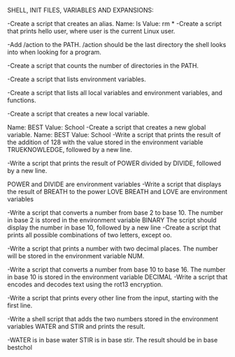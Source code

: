 SHELL, INIT FILES, VARIABLES AND EXPANSIONS:

-Create a script that creates an alias.
Name: ls
Value: rm *
-Create a script that prints hello user, where user is the current Linux user.

-Add /action to the PATH. /action should be the last directory the shell looks into when looking for a program.

-Create a script that counts the number of directories in the PATH.

-Create a script that lists environment variables.

-Create a script that lists all local variables and environment variables, and functions.

-Create a script that creates a new local variable.

Name: BEST
Value: School
-Create a script that creates a new global variable.
Name: BEST
Value: School
-Write a script that prints the result of the addition of 128 with the value stored in the environment variable TRUEKNOWLEDGE, followed by a new line.

-Write a script that prints the result of POWER divided by DIVIDE, followed by a new line.

POWER and DIVIDE are environment variables
-Write a script that displays the result of BREATH to the power LOVE
BREATH and LOVE are environment variables

-Write a script that converts a number from base 2 to base 10.
The number in base 2 is stored in the environment variable BINARY
The script should display the number in base 10, followed by a new line
-Create a script that prints all possible combinations of two letters, except oo.

-Write a script that prints a number with two decimal places.
The number will be stored in the environment variable NUM.

-Write a script that converts a number from base 10 to base 16.
The number in base 10 is stored in the environment variable DECIMAL
-Write a script that encodes and decodes text using the rot13 encryption.

-Write a script that prints every other line from the input, starting with the first line.

-Write a shell script that adds the two numbers stored in the environment variables WATER and STIR and prints the result.

-WATER is in base water
STIR is in base stir.
The result should be in base bestchol
